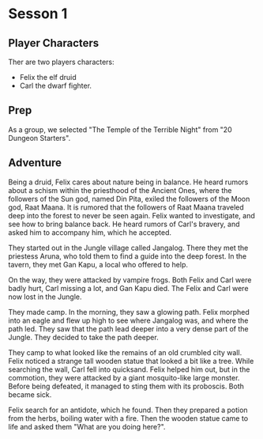 # Sesson 1

## Player Characters

Ther are two players characters:

* Felix the elf druid
* Carl the dwarf fighter.

## Prep

As a group, we selected "The Temple of the Terrible Night" from "20 Dungeon Starters".

## Adventure

Being a druid, Felix cares about nature being in balance.
He heard rumors about a schism within the priesthood of the Ancient Ones,
where the followers of the Sun god, named Din Pita,
exiled the followers of the Moon god, Raat Maana.
It is rumored that the followers of Raat Maana traveled deep into the forest
to never be seen again.
Felix wanted to investigate, and see how to bring balance back.
He heard rumors of Carl's bravery, and asked him to accompany him, which he accepted.

They started out in the Jungle village called Jangalog.
There they met the priestess Aruna, who told them to find a guide into the deep forest.
In the tavern, they met Gan Kapu, a local who offered to help.

On the way, they were attacked by vampire frogs.
Both Felix and Carl were badly hurt, Carl missing a lot, and Gan Kapu died.
The Felix and Carl were now lost in the Jungle.

They made camp. In the morning, they saw a glowing path.
Felix morphed into an eagle and flew up high to see where Jangalog was,
and where the path led.
They saw that the path lead deeper into a very dense part of the Jungle.
They decided to take the path deeper.

They camp to what looked like the remains of an old crumbled city wall.
Felix noticed a strange tall wooden statue that looked a bit like a tree.
While searching the wall, Carl fell into quicksand.
Felix helped him out, but in the commotion, they were attacked by a giant mosquito-like large monster.
Before being defeated, it managed to sting them with its proboscis. Both became sick.

Felix search for an antidote, which he found.
Then they prepared a potion from the herbs, boiling water with a fire.
Then the wooden statue came to life and asked them "What are you doing here?".
